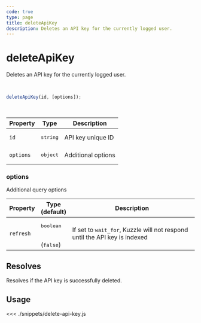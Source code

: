 ```yaml
---
code: true
type: page
title: deleteApiKey
description: Deletes an API key for the currently logged user.
---
```


# deleteApiKey

<SinceBadge version="7.1.0" />

<SinceBadge version="Kuzzle 2.1.0" />

Deletes an API key for the currently logged user.

<br />

```js
deleteApiKey(id, [options]);
```

<br />

| Property | Type | Description |
| --- | --- | --- |
| `id` | <pre>string</pre> | API key unique ID |
| `options` | <pre>object</pre> | Additional options |

### options

Additional query options

| Property | Type<br />(default) | Description |
| --- | --- | --- |
| `refresh` | <pre>boolean</pre><br />(`false`) | If set to `wait_for`, Kuzzle will not respond until the API key is indexed |

## Resolves

Resolves if the API key is successfully deleted.

## Usage

<<< ./snippets/delete-api-key.js
